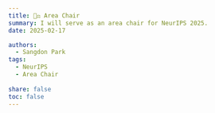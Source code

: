 ```yaml
---
title: 🧑‍⚖️ Area Chair
summary: I will serve as an area chair for NeurIPS 2025.
date: 2025-02-17

authors:
  - Sangdon Park
tags:
  - NeurIPS
  - Area Chair
  
share: false
toc: false
---
```


